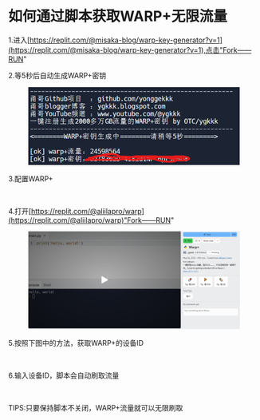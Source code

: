 # 如何通过脚本获取WARP+无限流量

1.进入[https://replit.com/@misaka-blog/warp-key-generator?v=1](https://replit.com/@misaka-blog/warp-key-generator?v=1),点击"Fork——RUN"

2.等5秒后自动生成WARP+密钥

<figure><img src="../.gitbook/assets/屏幕截图 2023-06-24 175610.png" alt=""><figcaption></figcaption></figure>

3.配置WARP+

<figure><img src="https://cdn.jsdelivr.net/gh/Misaka-blog/imgs@main/20230208121912.png" alt=""><figcaption></figcaption></figure>

4.打开[https://replit.com/@aliilapro/warp](https://replit.com/@aliilapro/warp)"Fork——RUN"

<figure><img src="../.gitbook/assets/屏幕截图 2023-06-24 175914.png" alt=""><figcaption></figcaption></figure>

5.按照下图中的方法，获取WARP+的设备ID

<figure><img src="https://cdn.jsdelivr.net/gh/Misaka-blog/imgs@main/20230208121824.png" alt=""><figcaption></figcaption></figure>

6.输入设备ID，脚本会自动刷取流量

<figure><img src="https://cdn.jsdelivr.net/gh/Misaka-blog/imgs@main/20230401222008.png" alt=""><figcaption></figcaption></figure>

TIPS:只要保持脚本不关闭，WARP+流量就可以无限刷取
